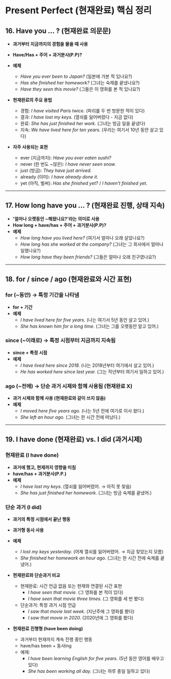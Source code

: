 # **Present Perfect (현재완료) 핵심 정리**

## **16. Have you ... ? (현재완료 의문문)**

- **과거부터 지금까지의 경험을 물을 때 사용**
- **Have/Has + 주어 + 과거분사(P.P)?**
- **예제**

  - _Have you ever been to Japan?_ (일본에 가본 적 있나요?)
  - _Has she finished her homework?_ (그녀는 숙제를 끝냈나요?)
  - _Have they seen this movie?_ (그들은 이 영화를 본 적 있나요?)

- **현재완료의 주요 용법**

  - 경험: _I have visited Paris twice._ (파리를 두 번 방문한 적이 있다)
  - 결과: _I have lost my keys._ (열쇠를 잃어버렸다 - 지금 없다)
  - 완료: _She has just finished her work._ (그녀는 방금 일을 끝냈다)
  - 지속: _We have lived here for ten years._ (우리는 여기서 10년 동안 살고 있다)

- **자주 사용되는 표현**
  - ever (지금까지): _Have you ever eaten sushi?_
  - never (한 번도 ~않은): _I have never seen snow._
  - just (방금): _They have just arrived._
  - already (이미): _I have already done it._
  - yet (아직, 벌써): _Has she finished yet?_ / _I haven't finished yet._

---

## **17. How long have you ... ? (현재완료 진행, 상태 지속)**

- **'얼마나 오랫동안 ~해왔나요?'라는 의미로 사용**
- **How long + have/has + 주어 + 과거분사(P.P)?**
- **예제**
  - _How long have you lived here?_ (여기서 얼마나 오래 살았나요?)
  - _How long has she worked at the company?_ (그녀는 그 회사에서 얼마나 일했나요?)
  - _How long have they been friends?_ (그들은 얼마나 오래 친구였나요?)

---

## **18. for / since / ago (현재완료와 시간 표현)**

### **for (~동안)** → 특정 기간을 나타냄

- **for + 기간**
- **예제**
  - _I have lived here for five years._ (나는 여기서 5년 동안 살고 있어.)
  - _She has known him for a long time._ (그녀는 그를 오랫동안 알고 있어.)

### **since (~이래로)** → 특정 시점부터 지금까지 지속됨

- **since + 특정 시점**
- **예제**
  - _I have lived here since 2018._ (나는 2018년부터 여기에서 살고 있어.)
  - _He has worked here since last year._ (그는 작년부터 여기서 일하고 있어.)

### **ago (~전에)** → 단순 과거 시제와 함께 사용됨 (현재완료 X)

- **과거 시제와 함께 사용 (현재완료와 같이 쓰지 않음)**
- **예제**
  - _I moved here five years ago._ (나는 5년 전에 여기로 이사 왔다.)
  - _She left an hour ago._ (그녀는 한 시간 전에 떠났다.)

---

## **19. I have done (현재완료) vs. I did (과거시제)**

### **현재완료 (I have done)**

- **과거에 했고, 현재까지 영향을 미침**
- **have/has + 과거분사(P.P.)**
- **예제**
  - _I have lost my keys._ (열쇠를 잃어버렸어. → 아직 못 찾음)
  - _She has just finished her homework._ (그녀는 방금 숙제를 끝냈어.)

### **단순 과거 (I did)**

- **과거의 특정 시점에서 끝난 행동**
- **과거형 동사 사용**
- **예제**

  - _I lost my keys yesterday._ (어제 열쇠를 잃어버렸어. → 지금 찾았는지 모름)
  - _She finished her homework an hour ago._ (그녀는 한 시간 전에 숙제를 끝냈어.)

- **현재완료와 단순과거 비교**

  - 현재완료: 시간 언급 없음 또는 현재와 연결된 시간 표현
    - _I have seen that movie._ (그 영화를 본 적이 있다)
    - _I have seen that movie three times._ (그 영화를 세 번 봤다)
  - 단순과거: 특정 과거 시점 언급
    - _I saw that movie last week._ (지난주에 그 영화를 봤다)
    - _I saw that movie in 2020._ (2020년에 그 영화를 봤다)

- **현재완료 진행형 (have been doing)**
  - 과거부터 현재까지 계속 진행 중인 행동
  - have/has been + 동사ing
  - 예제:
    - _I have been learning English for five years._ (5년 동안 영어를 배우고 있다)
    - _She has been working all day._ (그녀는 하루 종일 일하고 있다)
